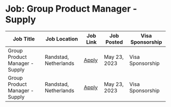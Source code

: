 # Job: Group Product Manager - Supply

| Job Title | Job Location | Job Link | Job Posted | Visa Sponsorship |
| --- | --- | --- | --- | --- |
| Group Product Manager - Supply | Randstad, Netherlands | [Apply](https://boards.greenhouse.io/catawiki/jobs/4917951) | May 23, 2023 | Visa Sponsorship |
| Group Product Manager - Supply | Randstad, Netherlands | [Apply](https://boards.greenhouse.io/catawiki/jobs/4917951) | May 23, 2023 | Visa Sponsorship |
